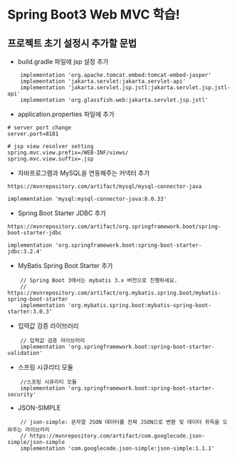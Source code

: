 # Spring Boot3 Web MVC 학습!

## 프로젝트 초기 설정시 추가할 문법
- build.gradle 파일에 jsp 설정 추가
```
    implementation 'org.apache.tomcat.embed:tomcat-embed-jasper'
    implementation 'jakarta.servlet:jakarta.servlet-api'
    implementation 'jakarta.servlet.jsp.jstl:jakarta.servlet.jsp.jstl-api'
    implementation 'org.glassfish.web:jakarta.servlet.jsp.jstl'
```

- application.properties 파일에 추가
```
# server port change
server.port=8181

# jsp view resolver setting
spring.mvc.view.prefix=/WEB-INF/views/
spring.mvc.view.suffix=.jsp
```

- 자바프로그램과 MySQL을 연동해주는 커넥터 추가
```
https://mvnrepository.com/artifact/mysql/mysql-connector-java

implementation 'mysql:mysql-connector-java:8.0.33'
```

- Spring Boot Starter JDBC 추가
```
https://mvnrepository.com/artifact/org.springframework.boot/spring-boot-starter-jdbc

implementation 'org.springframework.boot:spring-boot-starter-jdbc:3.2.4'

```

- MyBatis Spring Boot Starter 추가
```
	// Spring Boot 3에서는 mybatis 3.x 버전으로 진행하세요.
	// https://mvnrepository.com/artifact/org.mybatis.spring.boot/mybatis-spring-boot-starter
	implementation 'org.mybatis.spring.boot:mybatis-spring-boot-starter:3.0.3'
```
- 입력값 검증 라이브러리
```
    // 입력값 검증 라이브러리
    implementation 'org.springframework.boot:spring-boot-starter-validation'
```
- 스프링 시큐리티 모듈
```
    //스프링 시큐리티 모듈
    implementation 'org.springframework.boot:spring-boot-starter-security'
```
- JSON-SIMPLE
```
	// json-simple: 문자열 JSON 데이터를 진짜 JSON으로 변환 및 데이터 취득을 도와주는 라이브러리
	// https://mvnrepository.com/artifact/com.googlecode.json-simple/json-simple
	implementation 'com.googlecode.json-simple:json-simple:1.1.1'
```









